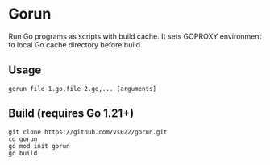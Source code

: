 # Gorun

Run Go programs as scripts with build cache. It sets GOPROXY environment to local Go cache directory before build.

## Usage

```
gorun file-1.go,file-2.go,... [arguments]
```

## Build (requires Go 1.21+)

```
git clone https://github.com/vs022/gorun.git
cd gorun
go mod init gorun
go build
```
